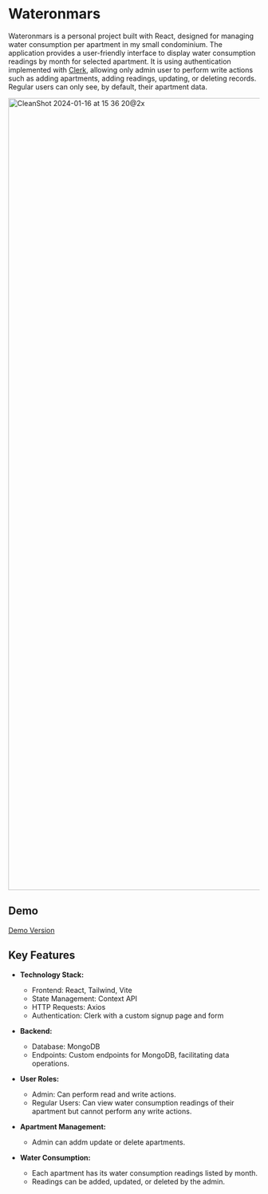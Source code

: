 # Wateronmars
Wateronmars is a personal project built with React, designed for managing water consumption per apartment in my small condominium. The application provides a user-friendly interface to display water consumption readings by month for selected apartment.
It is using authentication implemented with [Clerk](https://clerk.com), allowing only admin user to perform write actions such as adding apartments, adding readings, updating, or deleting records. Regular users can only see, by default, their apartment data.


<img width="1589" alt="CleanShot 2024-01-16 at 15 36 20@2x" src="https://github.com/gabsy/wateronmars/assets/871700/0615241e-f6ee-4198-9d47-65a432fcd4a1">



## Demo

[Demo Version](https://demo.marte30.online/)


## Key Features

- **Technology Stack:**
  - Frontend: React, Tailwind, Vite
  - State Management: Context API
  - HTTP Requests: Axios
  - Authentication: Clerk with a custom signup page and form

- **Backend:**
  - Database: MongoDB
  - Endpoints: Custom endpoints for MongoDB, facilitating data operations.

- **User Roles:**
  - Admin: Can perform read and write actions.
  - Regular Users: Can view water consumption readings of their apartment but cannot perform any write actions.

- **Apartment Management:**
  - Admin can addm update or delete apartments.

- **Water Consumption:**
  - Each apartment has its water consumption readings listed by month.
  - Readings can be added, updated, or deleted by the admin.
